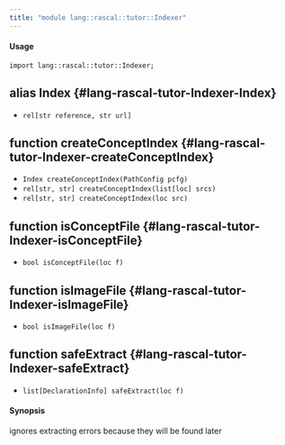 ```yaml
---
title: "module lang::rascal::tutor::Indexer"
---
```


#### Usage

`import lang::rascal::tutor::Indexer;`

## alias Index {#lang-rascal-tutor-Indexer-Index}

* `rel[str reference, str url]`

## function createConceptIndex {#lang-rascal-tutor-Indexer-createConceptIndex}

* ``Index createConceptIndex(PathConfig pcfg)``
* ``rel[str, str] createConceptIndex(list[loc] srcs)``
* ``rel[str, str] createConceptIndex(loc src)``

## function isConceptFile {#lang-rascal-tutor-Indexer-isConceptFile}

* ``bool isConceptFile(loc f)``

## function isImageFile {#lang-rascal-tutor-Indexer-isImageFile}

* ``bool isImageFile(loc f)``

## function safeExtract {#lang-rascal-tutor-Indexer-safeExtract}

* ``list[DeclarationInfo] safeExtract(loc f)``

#### Synopsis

ignores extracting errors because they will be found later

